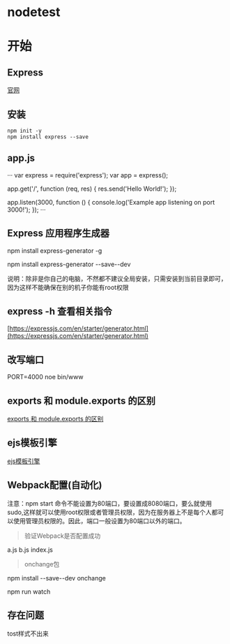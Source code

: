 # nodetest

# 开始

## Express

[官网](https://expressjs.com)

## 安装

    npm init -y
    npm install express --save

## app.js

···
var express = require('express');
var app = express();

app.get('/', function (req, res) {
  res.send('Hello World!');
});

app.listen(3000, function () {
  console.log('Example app listening on port 3000!');
});
···

## Express 应用程序生成器

npm install express-generator -g

npm install express-generator --save--dev

说明：除非是你自己的电脑，不然都不建议全局安装，只需安装到当前目录即可，因为这样不能确保在别的机子你能有root权限

## express -h 查看相关指令

[https://expressjs.com/en/starter/generator.html](https://expressjs.com/en/starter/generator.html)

## 改写端口

PORT=4000 noe bin/www

## exports 和 module.exports 的区别

[exports 和 module.exports 的区别](https://cnodejs.org/topic/5231a630101e574521e45ef8)

## ejs模板引擎

[ejs模板引擎](https://github.com/mde/ejs)

## Webpack配置(自动化)

注意：npm start 命令不能设置为80端口，要设置成8080端口，要么就使用sudo,这样就可以使用root权限或者管理员权限，因为在服务器上不是每个人都可以使用管理员权限的。因此，端口一般设置为80端口以外的端口。

> 验证Webpack是否配置成功

a.js b.js index.js

> onchange包

npm install --save--dev onchange

npm run watch

## 存在问题

tost样式不出来
